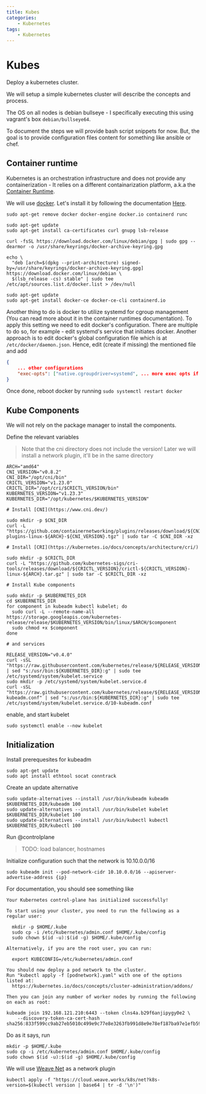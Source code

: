 ```yaml
---
title: Kubes
categories:
    - Kubernetes
tags:
    - Kubernetes
---
```


# Kubes

Deploy a kubernetes cluster.

We will setup a simple kubernetes cluster will describe the concepts and process.

The OS on all nodes is debian bullseye - I specifically executing this using vagrant's box ```debian/bullseye64```.

To document the steps we will provide bash script snippets for now. But, the goal is to provide configuration files content for something like ansible or chef.

## Container runtime

Kubernetes is an orchestration infrastructure and does not provide any containerization - It relies on a different containarization platform, a.k.a the [Container Runtime](https://kubernetes.io/docs/setup/production-environment/container-runtimes/).

We will use [docker](https://www.docker.com/). Let's install it by following the documentation [Here](https://docs.docker.com/engine/install/debian/).

```
sudo apt-get remove docker docker-engine docker.io containerd runc

sudo apt-get update
sudo apt-get install ca-certificates curl gnupg lsb-release

curl -fsSL https://download.docker.com/linux/debian/gpg | sudo gpg --dearmor -o /usr/share/keyrings/docker-archive-keyring.gpg

echo \
  "deb [arch=$(dpkg --print-architecture) signed-by=/usr/share/keyrings/docker-archive-keyring.gpg] https://download.docker.com/linux/debian \
  $(lsb_release -cs) stable" | sudo tee /etc/apt/sources.list.d/docker.list > /dev/null

sudo apt-get update
sudo apt-get install docker-ce docker-ce-cli containerd.io
```

Another thing to do is docker to utilize systemd for cgroup management (You can read more about it in the container runtimes documentation). To apply this setting we need to edit docker's configuration. There are multiple to do so, for example - edit systemd's service that initiates docker. Another approach is to edit docker's global configuration file which is at ```/etc/docker/daemon.json```. Hence, edit (create if missing) the mentioned file and add

```json
{
    ... other configurations
    "exec-opts": ["native.cgroupdriver=systemd", ... more exec opts if exists]
}
```

Once done, reboot docker by running ```sudo systemctl restart docker```

## Kube Components

We will not rely on the package manager to install the components.

Define the relevant variables

> Note that the cni directory does not include the version! Later we will install a network plugin, it'll be in the same directory

```
ARCH="amd64"
CNI_VERSION="v0.8.2"
CNI_DIR="/opt/cni/bin"
CRICTL_VERSION="v1.23.0"
CRICTL_DIR="/opt/cri/$CRICTL_VERSION/bin"
KUBERNETES_VERSION="v1.23.3"
KUBERNETES_DIR="/opt/kubernetes/$KUBERNETES_VERSION"

# Install [CNI](https://www.cni.dev/)

sudo mkdir -p $CNI_DIR
curl -L "https://github.com/containernetworking/plugins/releases/download/${CNI_VERSION}/cni-plugins-linux-${ARCH}-${CNI_VERSION}.tgz" | sudo tar -C $CNI_DIR -xz

# Install [CRI](https://kubernetes.io/docs/concepts/architecture/cri/)

sudo mkdir -p $CRICTL_DIR
curl -L "https://github.com/kubernetes-sigs/cri-tools/releases/download/${CRICTL_VERSION}/crictl-${CRICTL_VERSION}-linux-${ARCH}.tar.gz" | sudo tar -C $CRICTL_DIR -xz

# Install Kube components

sudo mkdir -p $KUBERNETES_DIR
cd $KUBERNETES_DIR
for component in kubeadm kubectl kubelet; do
  sudo curl -L --remote-name-all https://storage.googleapis.com/kubernetes-release/release/$KUBERNETES_VERSION/bin/linux/$ARCH/$component
  sudo chmod +x $component
done

# and services

RELEASE_VERSION="v0.4.0"
curl -sSL "https://raw.githubusercontent.com/kubernetes/release/${RELEASE_VERSION}/cmd/kubepkg/templates/latest/deb/kubelet/lib/systemd/system/kubelet.service" | sed "s:/usr/bin:${KUBERNETES_DIR}:g" | sudo tee /etc/systemd/system/kubelet.service
sudo mkdir -p /etc/systemd/system/kubelet.service.d
curl -sSL "https://raw.githubusercontent.com/kubernetes/release/${RELEASE_VERSION}/cmd/kubepkg/templates/latest/deb/kubeadm/10-kubeadm.conf" | sed "s:/usr/bin:${KUBERNETES_DIR}:g" | sudo tee /etc/systemd/system/kubelet.service.d/10-kubeadm.conf
```

enable, and start kubelet

```
sudo systemctl enable --now kubelet
```

## Initialization

Install prerequesites for kubeadm

```
sudo apt-get update 
sudo apt install ethtool socat conntrack
```

Create an update alternative

```
sudo update-alternatives --install /usr/bin/kubeadm kubeadm $KUBERNETES_DIR/kubeadm 100
sudo update-alternatives --install /usr/bin/kubelet kubelet $KUBERNETES_DIR/kubelet 100
sudo update-alternatives --install /usr/bin/kubectl kubectl $KUBERNETES_DIR/kubectl 100
```

Run @controlplane

> TODO: load balancer, hostnames

Initialize configuration such that the network is 10.10.0.0/16

```
sudo kubeadm init --pod-network-cidr 10.10.0.0/16 --apiserver-advertise-address {ip}
```

For documentation, you should see something like

```
Your Kubernetes control-plane has initialized successfully!

To start using your cluster, you need to run the following as a regular user:

  mkdir -p $HOME/.kube
  sudo cp -i /etc/kubernetes/admin.conf $HOME/.kube/config
  sudo chown $(id -u):$(id -g) $HOME/.kube/config

Alternatively, if you are the root user, you can run:

  export KUBECONFIG=/etc/kubernetes/admin.conf

You should now deploy a pod network to the cluster.
Run "kubectl apply -f [podnetwork].yaml" with one of the options listed at:
  https://kubernetes.io/docs/concepts/cluster-administration/addons/

Then you can join any number of worker nodes by running the following on each as root:

kubeadm join 192.168.121.210:6443 --token clns4a.b29f6anjipygy0e2 \
	--discovery-token-ca-cert-hash sha256:833f599cc9ab27eb5010c499e9c77e8e3263fb991d8e9e78ef187ba97e1efb59
```

Do as it says, run

```
mkdir -p $HOME/.kube
sudo cp -i /etc/kubernetes/admin.conf $HOME/.kube/config
sudo chown $(id -u):$(id -g) $HOME/.kube/config
```

We will use [Weave Net](https://kubernetes.io/docs/tasks/administer-cluster/network-policy-provider/weave-network-policy/) as a network plugin

```
kubectl apply -f "https://cloud.weave.works/k8s/net?k8s-version=$(kubectl version | base64 | tr -d '\n')"
```